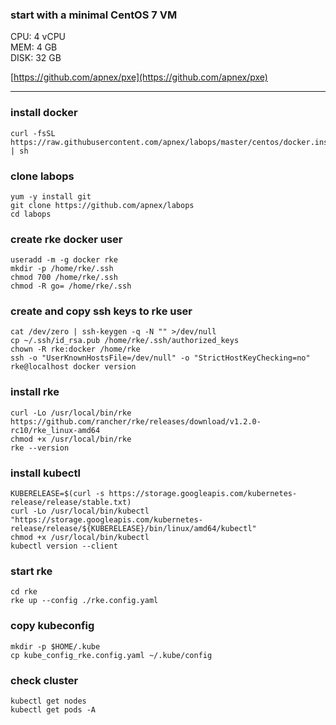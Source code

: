 ### start with a minimal CentOS 7 VM
CPU: 4 vCPU  
MEM: 4 GB  
DISK: 32 GB  

[https://github.com/apnex/pxe](https://github.com/apnex/pxe)

---
### install docker
```
curl -fsSL https://raw.githubusercontent.com/apnex/labops/master/centos/docker.install.sh | sh
```

### clone labops
```
yum -y install git
git clone https://github.com/apnex/labops
cd labops
```

### create rke docker user
```
useradd -m -g docker rke
mkdir -p /home/rke/.ssh
chmod 700 /home/rke/.ssh
chmod -R go= /home/rke/.ssh
```

### create and copy ssh keys to rke user
```
cat /dev/zero | ssh-keygen -q -N "" >/dev/null
cp ~/.ssh/id_rsa.pub /home/rke/.ssh/authorized_keys
chown -R rke:docker /home/rke
ssh -o "UserKnownHostsFile=/dev/null" -o "StrictHostKeyChecking=no" rke@localhost docker version
```

### install rke
```
curl -Lo /usr/local/bin/rke https://github.com/rancher/rke/releases/download/v1.2.0-rc10/rke_linux-amd64
chmod +x /usr/local/bin/rke
rke --version
```

### install kubectl
```
KUBERELEASE=$(curl -s https://storage.googleapis.com/kubernetes-release/release/stable.txt)
curl -Lo /usr/local/bin/kubectl "https://storage.googleapis.com/kubernetes-release/release/${KUBERELEASE}/bin/linux/amd64/kubectl"
chmod +x /usr/local/bin/kubectl
kubectl version --client
```

### start rke
```
cd rke
rke up --config ./rke.config.yaml
```

### copy kubeconfig
```
mkdir -p $HOME/.kube
cp kube_config_rke.config.yaml ~/.kube/config
```

### check cluster
```
kubectl get nodes
kubectl get pods -A
```

